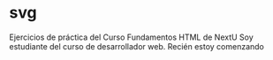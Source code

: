 # svg
Ejercicios de práctica del Curso Fundamentos HTML de NextU
Soy estudiante del curso de desarrollador web. Recién estoy comenzando 
